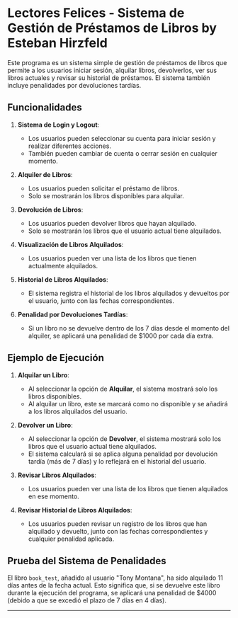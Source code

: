 # Lectores Felices - Sistema de Gestión de Préstamos de Libros by Esteban Hirzfeld

Este programa es un sistema simple de gestión de préstamos de libros que permite a los usuarios iniciar sesión, alquilar libros, devolverlos, ver sus libros actuales y revisar su historial de préstamos. El sistema también incluye penalidades por devoluciones tardías.

## Funcionalidades

1. **Sistema de Login y Logout**:
   - Los usuarios pueden seleccionar su cuenta para iniciar sesión y realizar diferentes acciones.
   - También pueden cambiar de cuenta o cerrar sesión en cualquier momento.

2. **Alquiler de Libros**:
   - Los usuarios pueden solicitar el préstamo de libros.
   - Solo se mostrarán los libros disponibles para alquilar.

3. **Devolución de Libros**:
   - Los usuarios pueden devolver libros que hayan alquilado.
   - Solo se mostrarán los libros que el usuario actual tiene alquilados.

4. **Visualización de Libros Alquilados**:
   - Los usuarios pueden ver una lista de los libros que tienen actualmente alquilados.

5. **Historial de Libros Alquilados**:
   - El sistema registra el historial de los libros alquilados y devueltos por el usuario, junto con las fechas correspondientes.

6. **Penalidad por Devoluciones Tardías**:
   - Si un libro no se devuelve dentro de los 7 días desde el momento del alquiler, se aplicará una penalidad de $1000 por cada día extra.

## Ejemplo de Ejecución

1. **Alquilar un Libro**:
   - Al seleccionar la opción de **Alquilar**, el sistema mostrará solo los libros disponibles.
   - Al alquilar un libro, este se marcará como no disponible y se añadirá a los libros alquilados del usuario.

2. **Devolver un Libro**:
   - Al seleccionar la opción de **Devolver**, el sistema mostrará solo los libros que el usuario actual tiene alquilados.
   - El sistema calculará si se aplica alguna penalidad por devolución tardía (más de 7 días) y lo reflejará en el historial del usuario.

3. **Revisar Libros Alquilados**:
   - Los usuarios pueden ver una lista de los libros que tienen alquilados en ese momento.

4. **Revisar Historial de Libros Alquilados**:
   - Los usuarios pueden revisar un registro de los libros que han alquilado y devuelto, junto con las fechas correspondientes y cualquier penalidad aplicada.

## Prueba del Sistema de Penalidades

El libro `book_test`, añadido al usuario "Tony Montana", ha sido alquilado 11 días antes de la fecha actual. Esto significa que, si se devuelve este libro durante la ejecución del programa, se aplicará una penalidad de $4000 (debido a que se excedió el plazo de 7 días en 4 días).

---
